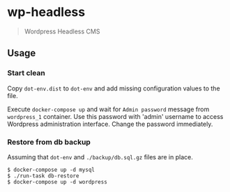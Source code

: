 # wp-headless

> Wordpress Headless CMS

## Usage

### Start clean

Copy `dot-env.dist` to `dot-env` and add missing configuration values to the file.

Execute `docker-compose up` and wait for `Admin password` message from `wordpress_1` container. Use this password with 'admin' username to access Wordpress administration interface. Change the password immediately.

### Restore from db backup

Assuming that `dot-env` and `./backup/db.sql.gz` files are in place.

```
$ docker-compose up -d mysql
$ ./run-task db-restore
$ docker-compose up -d wordpress
```
